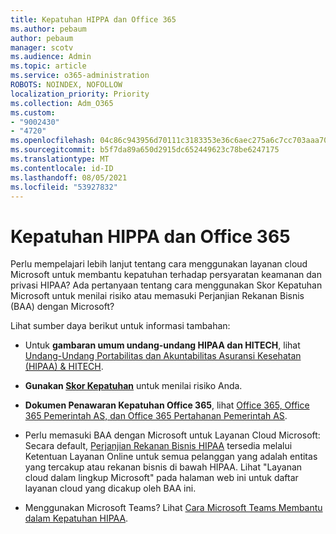 ```yaml
---
title: Kepatuhan HIPPA dan Office 365
ms.author: pebaum
author: pebaum
manager: scotv
ms.audience: Admin
ms.topic: article
ms.service: o365-administration
ROBOTS: NOINDEX, NOFOLLOW
localization_priority: Priority
ms.collection: Adm_O365
ms.custom:
- "9002430"
- "4720"
ms.openlocfilehash: 04c86c943956d70111c3183353e36c6aec275a6c7cc703aaa704de7b16298945
ms.sourcegitcommit: b5f7da89a650d2915dc652449623c78be6247175
ms.translationtype: MT
ms.contentlocale: id-ID
ms.lasthandoff: 08/05/2021
ms.locfileid: "53927832"
---
```

# <a name="hippa-compliance-and-office-365"></a>Kepatuhan HIPPA dan Office 365

Perlu mempelajari lebih lanjut tentang cara menggunakan layanan cloud Microsoft untuk membantu kepatuhan terhadap persyaratan keamanan dan privasi HIPAA?  Ada pertanyaan tentang cara menggunakan Skor Kepatuhan Microsoft untuk menilai risiko atau memasuki Perjanjian Rekanan Bisnis (BAA) dengan Microsoft?  

Lihat sumber daya berikut untuk informasi tambahan:

- Untuk **gambaran umum undang-undang HIPAA dan HITECH**, lihat [Undang-Undang Portabilitas dan Akuntabilitas Asuransi Kesehatan (HIPAA) & HITECH](https://docs.microsoft.com/microsoft-365/compliance/offering-hipaa-hitech?view=o365-worldwide).

- **Gunakan [Skor Kepatuhan](https://docs.microsoft.com/microsoft-365/compliance/offering-hipaa-hitech?view=o365-worldwide#use-microsoft-compliance-score-to-assess-your-risk)** untuk menilai risiko Anda.

- **Dokumen Penawaran Kepatuhan Office 365**, lihat [Office 365, Office 365 Pemerintah AS, dan Office 365 Pertahanan Pemerintah AS](https://go.microsoft.com/fwlink/p/?LinkID=2077751).

- Perlu memasuki BAA dengan Microsoft untuk Layanan Cloud Microsoft: Secara default, [Perjanjian Rekanan Bisnis HIPAA](https://aka.ms/BAA) tersedia melalui Ketentuan Layanan Online untuk semua pelanggan yang adalah entitas yang tercakup atau rekanan bisnis di bawah HIPAA. Lihat "Layanan cloud dalam lingkup Microsoft" pada halaman web ini untuk daftar layanan cloud yang dicakup oleh BAA ini.

- Menggunakan Microsoft Teams? Lihat [Cara Microsoft Teams Membantu dalam Kepatuhan HIPAA](https://www.microsoft.com/microsoft-365/blog/2019/04/30/white-paper-microsoft-teams-healthcare-providers-hipaa-compliance/).
